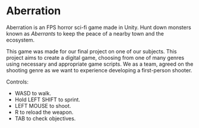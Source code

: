 # Aberration

Aberration is an FPS horror sci-fi game made in Unity. Hunt down monsters known as _Aberrants_ to keep the peace of a nearby town and the ecosystem.

This game was made for our final project on one of our subjects. This project aims to create a digital game, choosing from one of many genres using necessary and appropriate game scripts. We as a team, agreed on the shooting genre as we want to experience developing a first-person shooter.

Controls:
- WASD to walk.
- Hold LEFT SHIFT to sprint.
- LEFT MOUSE to shoot.
- R to reload the weapon.
- TAB to check objectives.
